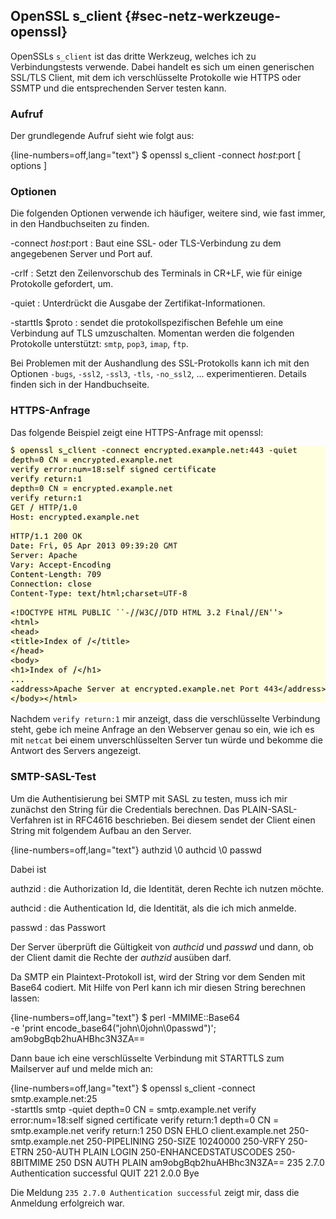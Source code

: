 
## OpenSSL s_client {#sec-netz-werkzeuge-openssl}

OpenSSLs `s_client` ist das dritte Werkzeug, welches ich zu Verbindungstests
verwende.
Dabei handelt es sich um einen generischen SSL/TLS Client, mit dem ich
verschlüsselte Protokolle wie HTTPS oder SSMTP und die
entsprechenden Server testen kann.

### Aufruf

Der grundlegende Aufruf sieht wie folgt aus:

{line-numbers=off,lang="text"}
    $ openssl s_client -connect $host:$port [ options ]
  
### Optionen

Die folgenden Optionen verwende ich häufiger, weitere sind, wie fast immer,
in den Handbuchseiten zu finden.

-connect $host:$port
: Baut eine SSL- oder TLS-Verbindung zu dem angegebenen Server und Port auf.

-crlf
: Setzt den Zeilenvorschub des Terminals in CR+LF, wie für
  einige Protokolle gefordert, um.

-quiet
: Unterdrückt die Ausgabe der Zertifikat-Informationen.

-starttls $proto
: sendet die protokollspezifischen Befehle um eine
  Verbindung auf TLS umzuschalten.
  Momentan werden die folgenden Protokolle unterstützt:
  `smtp`, `pop3`, `imap`, `ftp`.

Bei Problemen mit der Aushandlung des SSL-Protokolls kann ich mit den
Optionen `-bugs`, `-ssl2`, `-ssl3`, `-tls`, `-no_ssl2`, ... experimentieren.
Details finden sich in der Handbuchseite.

### HTTPS-Anfrage

Das folgende Beispiel zeigt eine HTTPS-Anfrage mit openssl:

![HTTPS-Anfrage mit OpenSSL](images/ss13-openssl-1.png)

Nachdem `verify return:1` mir anzeigt, dass die verschlüsselte Verbindung
steht, gebe ich meine Anfrage an den Webserver genau so ein, wie ich es mit
`netcat` bei einem unverschlüsselten Server tun würde und bekomme die Antwort
des Servers angezeigt.

### SMTP-SASL-Test

Um die Authentisierung bei SMTP mit SASL zu testen, muss ich mir zunächst den
String für die Credentials berechnen.
Das PLAIN-SASL-Verfahren ist in RFC4616 beschrieben.
Bei diesem sendet der Client einen String mit folgendem Aufbau an den Server.

{line-numbers=off,lang="text"}
    authzid \0 authcid \0 passwd

Dabei ist

authzid
: die Authorization Id, die Identität, deren Rechte ich nutzen möchte.

authcid
: die Authentication Id, die Identität, als die ich mich anmelde.

passwd
: das Passwort

Der Server überprüft die Gültigkeit von *authcid* und *passwd* und dann, ob
der Client damit die Rechte der *authzid* ausüben darf.

Da SMTP ein Plaintext-Protokoll ist, wird der String vor dem Senden mit Base64
codiert.
Mit Hilfe von Perl kann ich mir diesen String berechnen lassen:

{line-numbers=off,lang="text"}
    $ perl -MMIME::Base64 \
      -e 'print encode_base64("john\0john\0passwd")';
    am9obgBqb2huAHBhc3N3ZA==

Dann baue ich eine verschlüsselte Verbindung mit STARTTLS zum
Mailserver auf und melde mich an:

{line-numbers=off,lang="text"}
    $ openssl s_client -connect smtp.example.net:25\
      -starttls smtp -quiet
    depth=0 CN = smtp.example.net
    verify error:num=18:self signed certificate
    verify return:1
    depth=0 CN = smtp.example.net
    verify return:1
    250 DSN
    EHLO client.example.net
    250-smtp.example.net
    250-PIPELINING
    250-SIZE 10240000
    250-VRFY
    250-ETRN
    250-AUTH PLAIN LOGIN
    250-ENHANCEDSTATUSCODES
    250-8BITMIME
    250 DSN
    AUTH PLAIN am9obgBqb2huAHBhc3N3ZA==
    235 2.7.0 Authentication successful
    QUIT
    221 2.0.0 Bye

Die Meldung `235 2.7.0 Authentication successful` zeigt mir, dass die
Anmeldung erfolgreich war.
